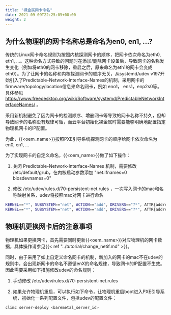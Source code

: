 ```yaml
---
title: "裸金属网卡命名"
date: 2021-09-09T22:25:05+08:00
weight: 2
---
```


## 为什么物理机的网卡名称总是命名为en0, en1, ...?

传统的Linux网卡命名规则为按照内核探测网卡的顺序，把网卡依次命名为eth0, eth1, ...。这种命名方式导致的问题时在添加/删除网卡设备后，导致网卡的名称发生变化（例如将eth0的网卡移除，重启之后，原来命名为eth1的网卡会变成eth0）。为了让网卡的名称和内核探测网卡的顺序无关，从systemd/udev v197开始引入了Predictable-Network-Interface-Names的机制，采用网卡的firmware/topology/location信息来命名网卡，例如 eno1， ens1，enp2s0等。具体参见 https://www.freedesktop.org/wiki/Software/systemd/PredictableNetworkInterfaceNames/ 。

采用新机制避免了因为网卡的检测顺序、增删网卡等导致的网卡名称不持久，但却导致网卡的名称没有规律可循，而云平台初始化裸金属时需要能够明确地配置指定物理机网卡的IP配置。

为此，{{<oem_name>}}按照PXE引导系统探测网卡的顺序给网卡依次命名为en0, en1, ...

为了实现网卡的自定义命名，{{<oem_name>}}做了如下操作：

1) 关闭 Predictable-Network-Interface-Names 机制，需要修改 /etc/default/grub，在内核启动参数添加 "net.ifnames=0 biosdevnames=0"

2) 修改 /etc/udev/rules.d/70-persistent-net.rules ，一次写入网卡的mac和名称映射关系，udev将按照mac对网卡进行命名

```bash
KERNEL=="*", SUBSYSTEM=="net", ACTION=="add", DRIVERS=="?*", ATTR{address}=="00:22:a6:48:39:10", ATTR{type}=="1", NAME="en0"
KERNEL=="*", SUBSYSTEM=="net", ACTION=="add", DRIVERS=="?*", ATTR{address}=="00:22:a6:48:39:11", ATTR{type}=="1", NAME="en1"
```

## 物理机更换网卡后的注意事项

物理机如果更换网卡，首先需要同时更新{{<oem_name>}}对应物理机的网卡数据，具体操作请参见{{< ref "../tutorial/change_netif.md" >}}。

同时，由于采用了如上自定义命名网卡的机制，新加入的网卡的mac不在udev的规则中，会出现新网卡的命名不遵循enX的命名规律，导致网卡的IP配置不生效。因此需要采用如下措施修改udev的命名规则：

1) 手动修改 /etc/udev/rules.d/70-persistent-net.rules

2) 如果允许物理机重启，可以执行如下命令，让物理机重启boot进入PXE引导系统，初始化一系列配置文件，包括udev的配置文件：

```bash
climc server-deploy <baremetal_server_id>
```
